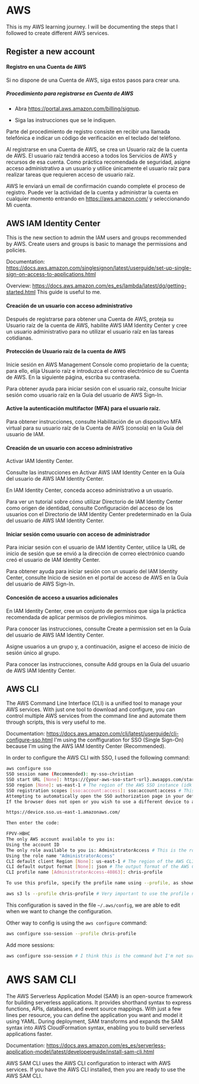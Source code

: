 # AWS

This is my AWS learning journey. I will be documenting the steps that I followed to create different AWS services.

## Register a new account
#### Registro en una Cuenta de AWS
Si no dispone de una Cuenta de AWS, siga estos pasos para crear una.

##### Procedimiento para registrarse en Cuenta de AWS
- Abra https://portal.aws.amazon.com/billing/signup.

- Siga las instrucciones que se le indiquen.

Parte del procedimiento de registro consiste en recibir una llamada telefónica e indicar un código de verificación en el teclado del teléfono.

Al registrarse en una Cuenta de AWS, se crea un Usuario raíz de la cuenta de AWS. El usuario raíz tendrá acceso a todos los Servicios de AWS y recursos de esa cuenta. Como práctica recomendada de seguridad, asigne acceso administrativo a un usuario y utilice únicamente el usuario raíz para realizar tareas que requieren acceso de usuario raíz.

AWS le enviará un email de confirmación cuando complete el proceso de registro. Puede ver la actividad de la cuenta y administrar la cuenta en cualquier momento entrando en https://aws.amazon.com/ y seleccionando Mi cuenta.

## AWS IAM Identity Center
This is the new section to admin the IAM users and groups recommended by AWS.
Create users and groups is basic to manage the permissions and policies.

Documentation: https://docs.aws.amazon.com/singlesignon/latest/userguide/set-up-single-sign-on-access-to-applications.html

Overview: https://docs.aws.amazon.com/es_es/lambda/latest/dg/getting-started.html This guide is useful to me.

#### Creación de un usuario con acceso administrativo
Después de registrarse para obtener una Cuenta de AWS, proteja su Usuario raíz de la cuenta de AWS, habilite AWS IAM Identity Center y cree un usuario administrativo para no utilizar el usuario raíz en las tareas cotidianas.

#### Protección de Usuario raíz de la cuenta de AWS
Inicie sesión en AWS Management Console como propietario de la cuenta; para ello, elija Usuario raíz e introduzca el correo electrónico de su Cuenta de AWS. En la siguiente página, escriba su contraseña.

Para obtener ayuda para iniciar sesión con el usuario raíz, consulte Iniciar sesión como usuario raíz en la Guía del usuario de AWS Sign-In.

#### Active la autenticación multifactor (MFA) para el usuario raíz.

Para obtener instrucciones, consulte Habilitación de un dispositivo MFA virtual para su usuario raíz de la Cuenta de AWS (consola) en la Guía del usuario de IAM.

#### Creación de un usuario con acceso administrativo
Activar IAM Identity Center.

Consulte las instrucciones en Activar AWS IAM Identity Center en la Guía del usuario de AWS IAM Identity Center.

En IAM Identity Center, conceda acceso administrativo a un usuario.

Para ver un tutorial sobre cómo utilizar Directorio de IAM Identity Center como origen de identidad, consulte Configuración del acceso de los usuarios con el Directorio de IAM Identity Center predeterminado en la Guía del usuario de AWS IAM Identity Center.

#### Iniciar sesión como usuario con acceso de administrador
Para iniciar sesión con el usuario de IAM Identity Center, utilice la URL de inicio de sesión que se envió a la dirección de correo electrónico cuando creó el usuario de IAM Identity Center.

Para obtener ayuda para iniciar sesión con un usuario del IAM Identity Center, consulte Inicio de sesión en el portal de acceso de AWS en la Guía del usuario de AWS Sign-In.

#### Concesión de acceso a usuarios adicionales
En IAM Identity Center, cree un conjunto de permisos que siga la práctica recomendada de aplicar permisos de privilegios mínimos.

Para conocer las instrucciones, consulte Create a permission set en la Guía del usuario de AWS IAM Identity Center.

Asigne usuarios a un grupo y, a continuación, asigne el acceso de inicio de sesión único al grupo.

Para conocer las instrucciones, consulte Add groups en la Guía del usuario de AWS IAM Identity Center.

## AWS CLI
The AWS Command Line Interface (CLI) is a unified tool to manage your AWS services. With just one tool to download and configure, you can control multiple AWS services from the command line and automate them through scripts, this is very useful to me.

Documentation: https://docs.aws.amazon.com/cli/latest/userguide/cli-configure-sso.html
I'm using the conffiguration for SSO (Single Sign-On) because I'm using the AWS IAM Identity Center (Recommended).

In order to configure the AWS CLI with SSO, I used the following command:
```bash
aws configure sso
SSO session name (Recommended): my-sso-christian
SSO start URL [None]: https://{your-aws-sso-start-url}.awsapps.com/start # Find this URL in Panel of IAM Identity Center
SSO region [None]: us-east-1 # The region of the AWS SSO instance (idk if this is the correct name)
SSO registration scopes [sso:account:access]: sso:account:access # This is the default value
Attempting to automatically open the SSO authorization page in your default browser.
If the browser does not open or you wish to use a different device to authorize this request, open the following URL:

https://device.sso.us-east-1.amazonaws.com/

Then enter the code:

FPVV-HBHC
The only AWS account available to you is:
Using the account ID 
The only role available to you is: AdministratorAccess # This is the role that I created in the AWS IAM Identity Center
Using the role name "AdministratorAccess"
CLI default client Region [None]: us-east-1 # The region of the AWS CLI
CLI default output format [None]: json # The output format of the AWS CLI (json, text, table, I wanna try use JSON)
CLI profile name [AdministratorAccess-40863]: chris-profile

To use this profile, specify the profile name using --profile, as shown:

aws s3 ls --profile chris-profile # Very important to use the profile name
```

This configuration is saved in the file `~/.aws/config`, we are able to edit when we want to change the configuration.

Other way to config is using the `aws configure` command:
```bash
aws configure sso-session --profile chris-profile
```

Add more sessions:
```bash
aws configure sso-session # I think this is the command but I'm not sure
```

# AWS SAM CLI
The AWS Serverless Application Model (SAM) is an open-source framework for building serverless applications. It provides shorthand syntax to express functions, APIs, databases, and event source mappings. With just a few lines per resource, you can define the application you want and model it using YAML. During deployment, SAM transforms and expands the SAM syntax into AWS CloudFormation syntax, enabling you to build serverless applications faster.

Documentation: https://docs.aws.amazon.com/es_es/serverless-application-model/latest/developerguide/install-sam-cli.html

AWS SAM CLI uses the AWS CLI configuration to interact with AWS services. If you have the AWS CLI installed, then you are ready to use the AWS SAM CLI.